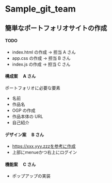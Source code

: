 # Sample_git_team

## 簡単なポートフォリオサイトの作成

#### TODO

- index.html の作成 -> 担当 A さん
- app.css の作成 -> 担当 B さん
- index.js の作成 -> 担当 C さん

#### 構成案　 A さん

ポートフォリオに必要な要素

- 名前
- 作品名
- OGP の作成
- 作品本体の URL
- 自己紹介

#### デザイン案　 B さん
* https://xxx.yyy.zzzを参考に作成
* 上部にmenueかつ右上にログイン
#### 機能案　 C さん
* ポップアップの実装
